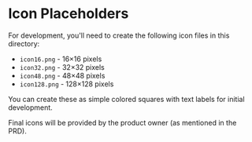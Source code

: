 # Icon Placeholders

For development, you'll need to create the following icon files in this directory:

- `icon16.png` - 16×16 pixels
- `icon32.png` - 32×32 pixels
- `icon48.png` - 48×48 pixels
- `icon128.png` - 128×128 pixels

You can create these as simple colored squares with text labels for initial development.

Final icons will be provided by the product owner (as mentioned in the PRD). 